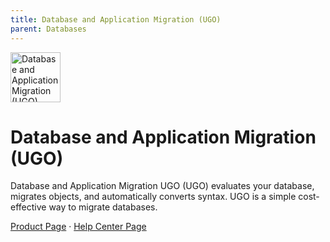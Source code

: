 ```yaml
---
title: Database and Application Migration (UGO)
parent: Databases
---
```


<img src="https://res-static.hc-cdn.cn/cloudbu-site/public/new-product-icon/Databases/UGO.png" width="80" height="80" alt="Database and Application Migration (UGO)">

# Database and Application Migration (UGO)

Database and Application Migration UGO (UGO) evaluates your database, migrates objects, and automatically converts syntax. UGO is a simple cost-effective way to migrate databases.

[Product Page](https://www.huaweicloud.com/intl/en-us/product/ugo.html) &middot;
[Help Center Page](https://support.huaweicloud.com/intl/en-us/ugo/index.html)

